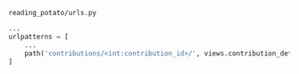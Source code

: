 `reading_potato/urls.py`
```python
...
urlpatterns = [
    ...
    path('contributions/<int:contribution_id>/', views.contribution_details, name="contribution-details"),
]
```